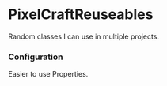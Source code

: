 # PixelCraftReuseables
Random classes I can use in multiple projects.

### Configuration
Easier to use Properties.
